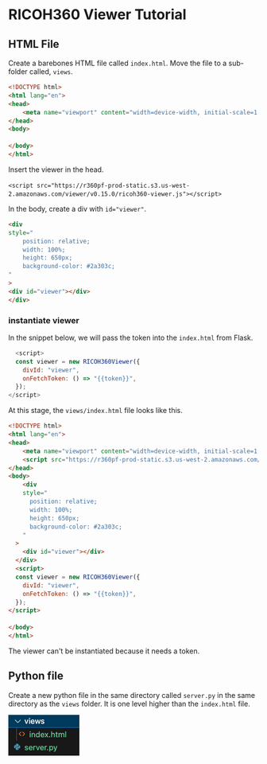 # RICOH360 Viewer Tutorial

## HTML File

Create a barebones HTML file called `index.html`.  Move the file to a sub-folder called, `views`.

```html
<!DOCTYPE html>
<html lang="en">
<head>
    <meta name="viewport" content="width=device-width, initial-scale=1.0">
</head>
<body>
    
</body>
</html>
```

Insert the viewer in the head.

`<script src="https://r360pf-prod-static.s3.us-west-2.amazonaws.com/viewer/v0.15.0/ricoh360-viewer.js"></script>`

In the body, create a div with `id="viewer"`.

```html
<div
style="
    position: relative;
    width: 100%;
    height: 650px;
    background-color: #2a303c;
"
>
<div id="viewer"></div>
</div>
```

### instantiate viewer

In the snippet below, we will pass the token into the `index.html` from
Flask.

```javascript
  <script>
  const viewer = new RICOH360Viewer({
    divId: "viewer",
    onFetchToken: () => "{{token}}",
  });
</script>
```

At this stage, the `views/index.html` file looks like this.

```html
<!DOCTYPE html>
<html lang="en">
<head>
    <meta name="viewport" content="width=device-width, initial-scale=1.0">
    <script src="https://r360pf-prod-static.s3.us-west-2.amazonaws.com/viewer/v0.15.0/ricoh360-viewer.js"></script>
</head>
<body>
    <div
    style="
      position: relative;
      width: 100%;
      height: 650px;
      background-color: #2a303c;
    "
  >
    <div id="viewer"></div>
  </div>
  <script>
  const viewer = new RICOH360Viewer({
    divId: "viewer",
    onFetchToken: () => "{{token}}",
  });
</script>

</body>
</html>
```

The viewer can't be instantiated because it needs a token.

## Python file

Create a new python file in the same directory called `server.py` in the
same directory as the `views` folder.  It is one level higher than
the `index.html` file.

![file structure](images/tutorial/file_structure_1.png)


